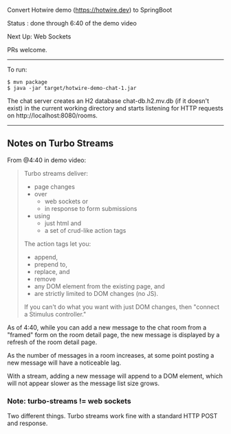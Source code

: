 Convert Hotwire demo (https://hotwire.dev) to SpringBoot

Status : done through 6:40 of the demo video

Next Up: Web Sockets

PRs welcome.

-----
To run:
   
    $ mvn package
    $ java -jar target/hotwire-demo-chat-1.jar

The chat server creates an H2 database
chat-db.h2.mv.db (if it doesn't exist)
in the current working directory
and starts listening for HTTP requests
on http://localhost:8080/rooms.

-------
## Notes on Turbo Streams

From @4:40 in demo video:
> Turbo streams deliver:
>   * page changes
>   * over 
>     * web sockets or 
>     * in response to form submissions
>   * using
>     * just html and
>     * a set of crud-like action tags
> 
> The action tags let you:
>   * append,
>   * prepend to,
>   * replace, and
>   * remove
>   * any DOM element from the existing page, and
>   * are strictly limited to DOM changes (no JS).
> 
> If you can't do what you want with just DOM changes,
> then "connect a Stimulus controller."
> 

As of 4:40,
while you can 
add a new message 
to the chat room 
from a "framed" form
on the room detail page,
the new message is displayed
by a refresh of the room detail page.

As the number of messages in a room increases,
at some point posting a new message will
have a noticeable lag.

With a stream, 
adding a new message will
append to a DOM element,
which will not appear slower as
the message list size grows.


### Note: turbo-streams != web sockets

Two different things.  Turbo streams work fine with a standard
HTTP POST and response.

